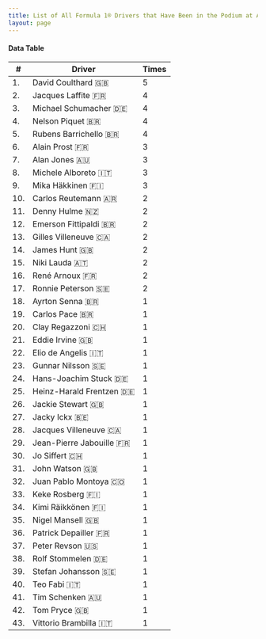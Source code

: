 ```yaml
---
title: List of All Formula 1® Drivers that Have Been in the Podium at A1-Ring
layout: page
---
```


<canvas id="chart" width="400" height="180"></canvas>
<script>
var data = {
    "datasets": [
        {
            "backgroundColor": "#f3a935",
            "borderColor": "#f68639",
            "borderWidth": 1,
            "data": [
                5.0,
                4.0,
                4.0,
                4.0,
                4.0,
                3.0,
                3.0,
                3.0,
                3.0,
                2.0,
                2.0,
                2.0,
                2.0,
                2.0,
                2.0,
                2.0,
                2.0,
                1.0,
                1.0,
                1.0,
                1.0,
                1.0,
                1.0,
                1.0,
                1.0,
                1.0,
                1.0,
                1.0,
                1.0,
                1.0,
                1.0,
                1.0,
                1.0,
                1.0,
                1.0,
                1.0,
                1.0,
                1.0,
                1.0,
                1.0,
                1.0,
                1.0,
                1.0
            ],
            "label": "Times"
        }
    ],
    "labels": [
        "David Coulthard 🇬🇧",
        "Jacques Laffite 🇫🇷",
        "Michael Schumacher 🇩🇪",
        "Nelson Piquet 🇧🇷",
        "Rubens Barrichello 🇧🇷",
        "Alain Prost 🇫🇷",
        "Alan Jones 🇦🇺",
        "Michele Alboreto 🇮🇹",
        "Mika Häkkinen 🇫🇮",
        "Carlos Reutemann 🇦🇷",
        "Denny Hulme 🇳🇿",
        "Emerson Fittipaldi 🇧🇷",
        "Gilles Villeneuve 🇨🇦",
        "James Hunt 🇬🇧",
        "Niki Lauda 🇦🇹",
        "René Arnoux 🇫🇷",
        "Ronnie Peterson 🇸🇪",
        "Ayrton Senna 🇧🇷",
        "Carlos Pace 🇧🇷",
        "Clay Regazzoni 🇨🇭",
        "Eddie Irvine 🇬🇧",
        "Elio de Angelis 🇮🇹",
        "Gunnar Nilsson 🇸🇪",
        "Hans-Joachim Stuck 🇩🇪",
        "Heinz-Harald Frentzen 🇩🇪",
        "Jackie Stewart 🇬🇧",
        "Jacky Ickx 🇧🇪",
        "Jacques Villeneuve 🇨🇦",
        "Jean-Pierre Jabouille 🇫🇷",
        "Jo Siffert 🇨🇭",
        "John Watson 🇬🇧",
        "Juan Pablo Montoya 🇨🇴",
        "Keke Rosberg 🇫🇮",
        "Kimi Räikkönen 🇫🇮",
        "Nigel Mansell 🇬🇧",
        "Patrick Depailler 🇫🇷",
        "Peter Revson 🇺🇸",
        "Rolf Stommelen 🇩🇪",
        "Stefan Johansson 🇸🇪",
        "Teo Fabi 🇮🇹",
        "Tim Schenken 🇦🇺",
        "Tom Pryce 🇬🇧",
        "Vittorio Brambilla 🇮🇹"
    ]
};
var options = {
  legend: {
    display: false
  },
  scales: {
    xAxes: [{
      ticks: {
        beginAtZero: true,
        maxRotation: 180,
        display: window.innerWidth > 800
      }
    }],
    yAxes: [{
      ticks: {
        beginAtZero: true
      }
    }]
  },
  onResize: function(chart, size) {
    chart.options.scales.xAxes[0].ticks.display = size.width > 800;
  }
};
new Chart("chart", {
    data: data,
    type: 'bar',
    options: options
});
</script>



#### Data Table

| # | Driver | Times |
|--|--|--|
| 1. | David Coulthard 🇬🇧 | 5 |
| 2. | Jacques Laffite 🇫🇷 | 4 |
| 3. | Michael Schumacher 🇩🇪 | 4 |
| 4. | Nelson Piquet 🇧🇷 | 4 |
| 5. | Rubens Barrichello 🇧🇷 | 4 |
| 6. | Alain Prost 🇫🇷 | 3 |
| 7. | Alan Jones 🇦🇺 | 3 |
| 8. | Michele Alboreto 🇮🇹 | 3 |
| 9. | Mika Häkkinen 🇫🇮 | 3 |
| 10. | Carlos Reutemann 🇦🇷 | 2 |
| 11. | Denny Hulme 🇳🇿 | 2 |
| 12. | Emerson Fittipaldi 🇧🇷 | 2 |
| 13. | Gilles Villeneuve 🇨🇦 | 2 |
| 14. | James Hunt 🇬🇧 | 2 |
| 15. | Niki Lauda 🇦🇹 | 2 |
| 16. | René Arnoux 🇫🇷 | 2 |
| 17. | Ronnie Peterson 🇸🇪 | 2 |
| 18. | Ayrton Senna 🇧🇷 | 1 |
| 19. | Carlos Pace 🇧🇷 | 1 |
| 20. | Clay Regazzoni 🇨🇭 | 1 |
| 21. | Eddie Irvine 🇬🇧 | 1 |
| 22. | Elio de Angelis 🇮🇹 | 1 |
| 23. | Gunnar Nilsson 🇸🇪 | 1 |
| 24. | Hans-Joachim Stuck 🇩🇪 | 1 |
| 25. | Heinz-Harald Frentzen 🇩🇪 | 1 |
| 26. | Jackie Stewart 🇬🇧 | 1 |
| 27. | Jacky Ickx 🇧🇪 | 1 |
| 28. | Jacques Villeneuve 🇨🇦 | 1 |
| 29. | Jean-Pierre Jabouille 🇫🇷 | 1 |
| 30. | Jo Siffert 🇨🇭 | 1 |
| 31. | John Watson 🇬🇧 | 1 |
| 32. | Juan Pablo Montoya 🇨🇴 | 1 |
| 33. | Keke Rosberg 🇫🇮 | 1 |
| 34. | Kimi Räikkönen 🇫🇮 | 1 |
| 35. | Nigel Mansell 🇬🇧 | 1 |
| 36. | Patrick Depailler 🇫🇷 | 1 |
| 37. | Peter Revson 🇺🇸 | 1 |
| 38. | Rolf Stommelen 🇩🇪 | 1 |
| 39. | Stefan Johansson 🇸🇪 | 1 |
| 40. | Teo Fabi 🇮🇹 | 1 |
| 41. | Tim Schenken 🇦🇺 | 1 |
| 42. | Tom Pryce 🇬🇧 | 1 |
| 43. | Vittorio Brambilla 🇮🇹 | 1 |

